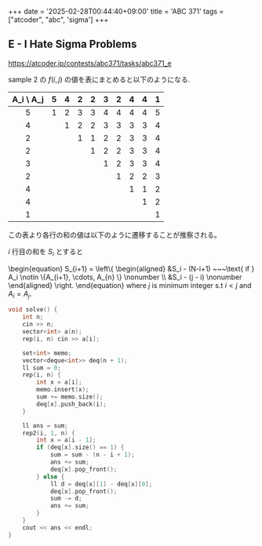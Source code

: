 +++
date = '2025-02-28T00:44:40+09:00'
title = 'ABC 371'
tags = ["atcoder", "abc", 'sigma']
+++

## E - I Hate Sigma Problems

<https://atcoder.jp/contests/abc371/tasks/abc371_e>

sample 2 の $f(i,j)$ の値を表にまとめると以下のようになる.

| A_i \ A_j |  5  |  4  |  2  |  2  |  3  |  2  |  4  |  4  |  1  |
| :-------: | :-: | :-: | :-: | :-: | :-: | :-: | :-: | :-: | :-: |
|     5     |  1  |  2  |  3  |  3  |  4  |  4  |  4  |  4  |  5  |
|     4     |     |  1  |  2  |  2  |  3  |  3  |  3  |  3  |  4  |
|     2     |     |     |  1  |  1  |  2  |  2  |  3  |  3  |  4  |
|     2     |     |     |     |  1  |  2  |  2  |  3  |  3  |  4  |
|     3     |     |     |     |     |  1  |  2  |  3  |  3  |  4  |
|     2     |     |     |     |     |     |  1  |  2  |  2  |  3  |
|     4     |     |     |     |     |     |     |  1  |  1  |  2  |
|     4     |     |     |     |     |     |     |     |  1  |  2  |
|     1     |     |     |     |     |     |     |     |     |  1  |

この表より各行の和の値は以下のように遷移することが推察される。

$i$ 行目の和を $S_i$ とすると

<!-- dprint-ignore -->
\begin{equation}
    S_{i+1} = \left\\{
        \begin{aligned}
                &S_i - (N-i+1) ~~~\text{ if } A_i \notin \\{A_{i+1}, \cdots, A_{n} \\} \nonumber \\\\
                &S_i - (j - i) \nonumber
        \end{aligned}
    \right.
\end{equation}
where $j$ is minimum integer s.t $i<j$ and $A_i = A_j$.

```cpp
void solve() {
    int n;
    cin >> n;
    vector<int> a(n);
    rep(i, n) cin >> a[i];

    set<int> memo;
    vector<deque<int>> deq(n + 1);
    ll sum = 0;
    rep(i, n) {
        int x = a[i];
        memo.insert(x);
        sum += memo.size();
        deq[x].push_back(i);
    }

    ll ans = sum;
    rep2(i, 1, n) {
        int x = a[i - 1];
        if (deq[x].size() == 1) {
            sum = sum - (n - i + 1);
            ans += sum;
            deq[x].pop_front();
        } else {
            ll d = deq[x][1] - deq[x][0];
            deq[x].pop_front();
            sum -= d;
            ans += sum;
        }
    }
    cout << ans << endl;
}
```
